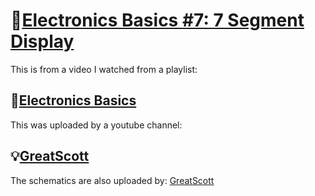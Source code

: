 # 🎲[Electronics Basics #7: 7 Segment Display](https://youtu.be/a6D6H6SLa_c?si=XDRh-U6di5sAnWES)

This is from a video I watched from a playlist:

🔌[Electronics Basics](https://youtube.com/playlist?list=PLAROrg3NQn7cyu01HpOv5BWo217XWBZu0&si=3pSeYJpr7fdf7kfV)
-
This was uploaded by a youtube channel:

💡[GreatScott](https://youtube.com/@greatscottlab?si=hlbHd8CvzHosgsCy)
-
The schematics are also uploaded by: [GreatScott](https://youtube.com/@greatscottlab?si=hlbHd8CvzHosgsCy)
